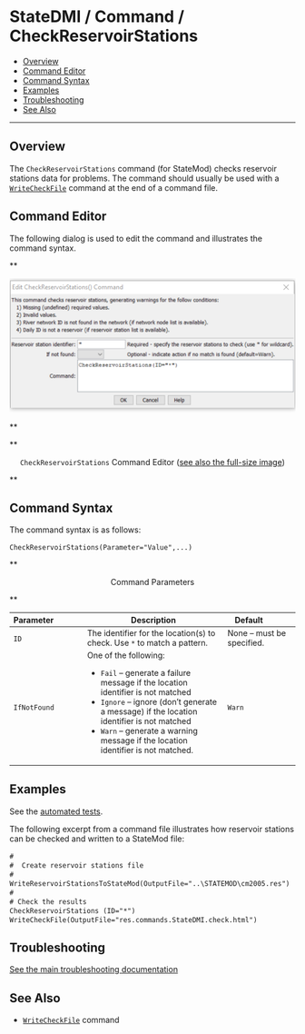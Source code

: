 # StateDMI / Command / CheckReservoirStations #

* [Overview](#overview)
* [Command Editor](#command-editor)
* [Command Syntax](#command-syntax)
* [Examples](#examples)
* [Troubleshooting](#troubleshooting)
* [See Also](#see-also)

-------------------------

## Overview ##

The `CheckReservoirStations` command (for StateMod)
checks reservoir stations data for problems.  The command should usually be used with a
[`WriteCheckFile`](../WriteCheckFile/WriteCheckFile.md) command at the end of a command file.

## Command Editor ##

The following dialog is used to edit the command and illustrates the command syntax.

**<p style="text-align: center;">
![CheckReservoirStations Command Editor](CheckReservoirStations.png)
</p>**

**<p style="text-align: center;">
`CheckReservoirStations` Command Editor (<a href="../CheckReservoirStations.png">see also the full-size image</a>)
</p>**

## Command Syntax ##

The command syntax is as follows:

```text
CheckReservoirStations(Parameter="Value",...)
```
**<p style="text-align: center;">
Command Parameters
</p>**

| **Parameter**&nbsp;&nbsp;&nbsp;&nbsp;&nbsp;&nbsp;&nbsp;&nbsp;&nbsp;&nbsp;&nbsp;&nbsp; | **Description** | **Default**&nbsp;&nbsp;&nbsp;&nbsp;&nbsp;&nbsp;&nbsp;&nbsp;&nbsp;&nbsp; |
| --------------|-----------------|----------------- |
| `ID` | The identifier for the location(s) to check.  Use `*` to match a pattern. | None – must be specified. |
| `IfNotFound` | One of the following:<ul><li>`Fail` – generate a failure message if the location identifier is not matched</li><li>`Ignore` – ignore (don’t generate a message) if the location identifier is not matched</li><li>`Warn` – generate a warning message if the location identifier is not matched.</li></ul> | `Warn` |

## Examples ##

See the [automated tests](https://github.com/OpenCDSS/cdss-app-statedmi-test/tree/master/test/regression/commands/CheckReservoirStations).

The following excerpt from a command file illustrates how reservoir stations can be checked and written to a StateMod file:

```
#
#  Create reservoir stations file
#
WriteReservoirStationsToStateMod(OutputFile="..\STATEMOD\cm2005.res")
#
# Check the results
CheckReservoirStations (ID="*")
WriteCheckFile(OutputFile="res.commands.StateDMI.check.html")
```

## Troubleshooting ##

[See the main troubleshooting documentation](../../troubleshooting/troubleshooting.md)

## See Also ##

* [`WriteCheckFile`](../WriteCheckFile/WriteCheckFile.md) command
